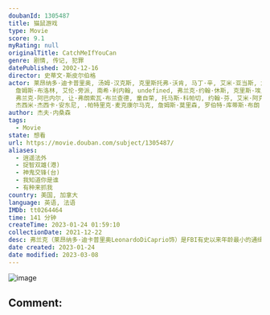 ```yaml
---
doubanId: 1305487
title: 猫鼠游戏
type: Movie
score: 9.1
myRating: null
originalTitle: CatchMeIfYouCan
genre: 剧情, 传记, 犯罪
datePublished: 2002-12-16
director: 史蒂文·斯皮尔伯格
actor: 莱昂纳多·迪卡普里奥, 汤姆·汉克斯, 克里斯托弗·沃肯, 马丁·辛, 艾米·亚当斯, 詹妮弗·加纳, 伊丽莎白·班克斯, 纳塔莉·贝伊,
  詹姆斯·布洛林, 艾伦·旁派, 南希·利内翰, undefined, 弗兰克·约翰·休斯, 克里斯·埃里斯, 斯蒂夫·维亭, 温迪·沃辛顿,
  弗兰克·阿巴内尔, 让·弗朗索瓦·布兰查德, 童自荣, 托马斯·科帕切, 约翰·芬, 艾米·阿克, 肖恩·埃德尔曼, undefined,
  杰西米·杰西卡·安东尼, .帕特里克·麦克康尔马克, 詹姆斯·莫里森, 罗伯特·库蒂斯·布朗
author: 杰夫·内桑森
tags:
  - Movie
state: 想看
url: https://movie.douban.com/subject/1305487/
aliases:
  - 逍遥法外
  - 捉智双雄(港)
  - 神鬼交锋(台)
  - 我知道你是谁
  - 有种来抓我
country: 美国, 加拿大
language: 英语, 法语
IMDb: tt0264464
time: 141 分钟
createTime: 2023-01-24 01:59:10
collectionDate: 2021-12-22
desc: 弗兰克（莱昂纳多·迪卡普里奥LeonardoDiCaprio饰）是FBI有史以来年龄最小的通缉犯。他的犯罪手段神通广大，伪装身份的能力超乎常人，全美各地几乎都留下他的犯罪足迹。乔装医生、律师、飞行...
date created: 2023-01-24
date modified: 2023-03-08
---
```


![image](p453924541.jpg)

Comment:
---
